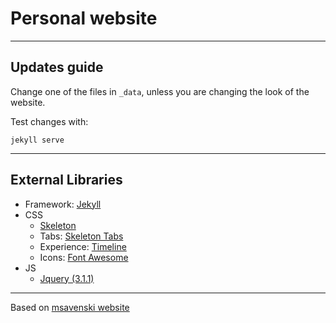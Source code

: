 # Personal website

___

## Updates guide
Change one of the files in `_data`, unless you are changing the look of the website.

Test changes with:
```
jekyll serve
```
___

## External Libraries
- Framework: [Jekyll](http://jekyllrb.com/)
- CSS
  - [Skeleton](getskeleton.com)
  - Tabs: [Skeleton Tabs](https://github.com/nathancahill/skeleton-tabs)
  - Experience: [Timeline](https://codepen.io/NilsWe/pen/FemfK)
  - Icons: [Font Awesome](http://fontawesome.io/)
- JS
  - [Jquery (3.1.1)](https://jquery.com/)

___
Based on [msavenski website](http://web.media.mit.edu/~msaveski/)
